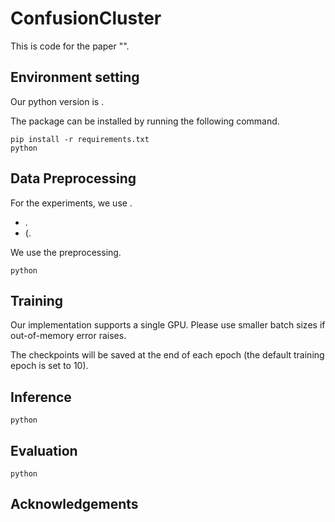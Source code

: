 # ConfusionCluster

This is code for the paper "".


## Environment setting

Our python version is .

The package can be installed by running the following command.

```
pip install -r requirements.txt
python 
```

## Data Preprocessing

For the experiments, we use .
- .
- (.

We use the preprocessing.

```
python 
```

## Training

Our implementation supports a single GPU. Please use smaller batch sizes if out-of-memory error raises.


The checkpoints will be saved at the end of each epoch (the default training epoch is set to 10).

## Inference

```
python 
```


## Evaluation



```
python 
```

## Acknowledgements
